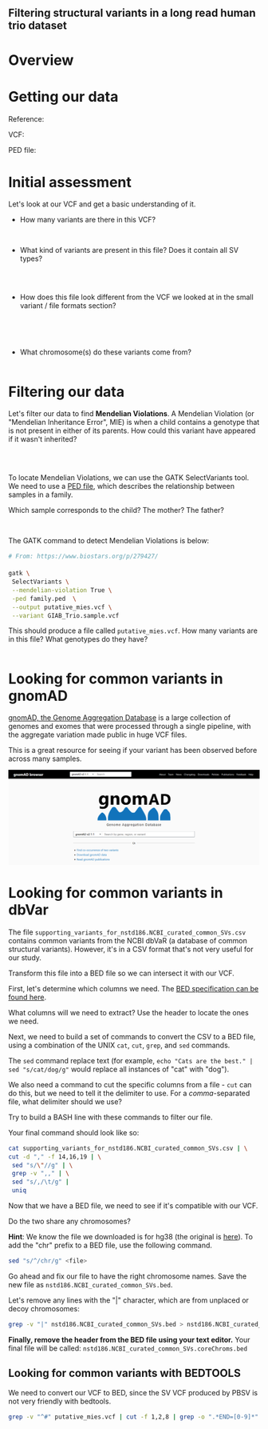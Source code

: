 Filtering structural variants in a long read human trio dataset
----------------------------------------

# Overview

# Getting our data

Reference:

VCF:

PED file:

# Initial assessment

Let's look at our VCF and get a basic understanding of it.

- How many variants are there in this VCF?
```


```

- What kind of variants are present in this file? Does it contain all SV types?

```



```


- How does this file look different from the VCF we looked at in the small variant / file formats section?

```




```


- What chromosome(s) do these variants come from? 

```

```


# Filtering our data

Let's filter our data to find **Mendelian Violations**. A Mendelian Violation (or "Mendelian Inheritance Error", MIE)
is when a child contains a genotype that is not present in either of its parents. How could this variant have appeared if it
wasn't inherited?

```



```

To locate Mendelian Violations, we can use the GATK SelectVariants tool.
We need to use a [PED file](https://gatk.broadinstitute.org/hc/en-us/articles/360035531972-PED-Pedigree-format), which describes the relationship between samples in a family.

Which sample corresponds to the child? The mother? The father?

```


```

The GATK command to detect Mendelian Violations is below:

```bash
# From: https://www.biostars.org/p/279427/

gatk \
 SelectVariants \
 --mendelian-violation True \
 -ped family.ped  \
 --output putative_mies.vcf \
 --variant GIAB_Trio.sample.vcf
```

This should produce a file called `putative_mies.vcf`. How many variants are in this file? What genotypes do they have?

```

```

# Looking for common variants in gnomAD

[gnomAD, the Genome Aggregation Database](https://gnomad.broadinstitute.org/) is a large collection of genomes and exomes
that were processed through a single pipeline, with the aggregate variation made public in huge VCF files.

This is a great resource for seeing if your variant has been observed before across many samples.


<img align="center" width="600" src="images/gnomad.png">



# Looking for common variants in dbVar

The file `supporting_variants_for_nstd186.NCBI_curated_common_SVs.csv` contains common variants from the 
NCBI dbVaR (a database of common structural variants). However, it's in a CSV format that's not very useful for
our study.


Transform this file into a BED file so we can intersect it with our VCF.

First, let's determine which columns we need. The [BED specification can be found here](https://genome.ucsc.edu/FAQ/FAQformat.html#format1).

What columns will we need to extract? Use the header to locate the ones we need.


Next, we need to build a set of commands to convert the CSV to a BED file, using a combination of the UNIX
`cat`, `cut`, `grep`, and `sed` commands.

The `sed` command replace text (for example, `echo "Cats are the best." | sed "s/cat/dog/g"` would replace all instances of "cat" with "dog").

We also need a command to cut the specific columns from a file - `cut` can do this, but we need to tell it the delimiter to use. For a *comma*-separated file, what delimiter should we use?

Try to build a BASH line with these commands to filter our file.


<div style="page-break-after: always;"></div>


Your final command should look like so: 

```bash
cat supporting_variants_for_nstd186.NCBI_curated_common_SVs.csv | \
cut -d "," -f 14,16,19 | \
 sed "s/\"//g" | \
 grep -v ",," | \
 sed "s/,/\t/g" | 
 uniq
```

Now that we have a BED file, we need to see if it's compatible with our VCF.

Do the two share any chromosomes?

**Hint**: We know the file we downloaded is for hg38 (the original is [here](https://www.ncbi.nlm.nih.gov/dbvar/studies/nstd186/download/?type=i)). To add the "chr" prefix to a BED file, use the following command.

```bash
sed "s/^/chr/g" <file>
```

Go ahead and fix our file to have the right chromosome names. Save the new file as `nstd186.NCBI_curated_common_SVs.bed`.

Let's remove any lines with the "|" character, which are from unplaced or decoy chromosomes:

```bash
grep -v "|" nstd186.NCBI_curated_common_SVs.bed > nstd186.NCBI_curated_common_SVs.coreChroms.bed
```

**Finally, remove the header from the BED file using your text editor.** Your final file will be called: `nstd186.NCBI_curated_common_SVs.coreChroms.bed`

## Looking for common variants with BEDTOOLS

We need to convert our VCF to BED, since the SV VCF produced by PBSV is not very friendly with bedtools.

```bash
grep -v "^#" putative_mies.vcf | cut -f 1,2,8 | grep -o ".*END=[0-9]*" | sed "s/END=//g" > putative_mies.bed
```